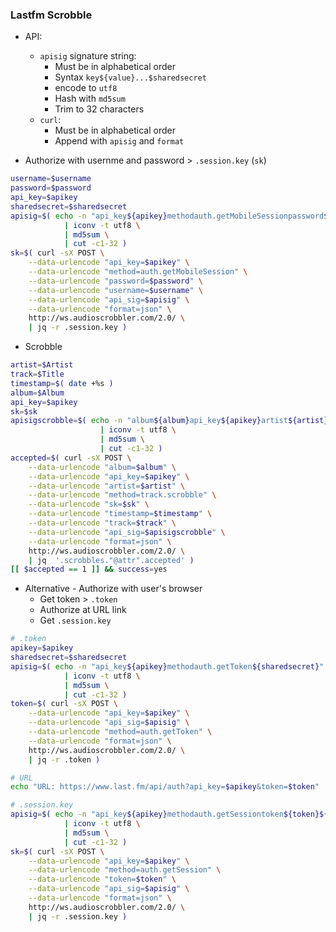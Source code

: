 ### Lastfm Scrobble

- API:
	- `apisig` signature string:
		- Must be in alphabetical order
		- Syntax `key${value}...$sharedsecret`
		- encode to `utf8`
		- Hash with `md5sum`
		- Trim to 32 characters
	- `curl`:
		- Must be in alphabetical order
		- Append with `apisig` and `format`

- Authorize with usernme and password > `.session.key` (`sk`)
```sh
username=$username
password=$password
api_key=$apikey
sharedsecret=$sharedsecret
apisig=$( echo -n "api_key${apikey}methodauth.getMobileSessionpassword${password}username${username}$sharedsecret" \
			| iconv -t utf8 \
			| md5sum \
			| cut -c1-32 )
sk=$( curl -sX POST \
	--data-urlencode "api_key=$apikey" \
	--data-urlencode "method=auth.getMobileSession" \
	--data-urlencode "password=$password" \
	--data-urlencode "username=$username" \
	--data-urlencode "api_sig=$apisig" \
	--data-urlencode "format=json" \
	http://ws.audioscrobbler.com/2.0/ \
	| jq -r .session.key )
```

- Scrobble
```sh
artist=$Artist
track=$Title
timestamp=$( date +%s )
album=$Album
api_key=$apikey
sk=$sk
apisigscrobble=$( echo -n "album${album}api_key${apikey}artist${artist}methodtrack.scrobblesk${sk}timestamp${timestamp}track${track}${sharedsecret}" \
					| iconv -t utf8 \
					| md5sum \
					| cut -c1-32 )
accepted=$( curl -sX POST \
	--data-urlencode "album=$album" \
	--data-urlencode "api_key=$apikey" \
	--data-urlencode "artist=$artist" \
	--data-urlencode "method=track.scrobble" \
	--data-urlencode "sk=$sk" \
	--data-urlencode "timestamp=$timestamp" \
	--data-urlencode "track=$track" \
	--data-urlencode "api_sig=$apisigscrobble" \
	--data-urlencode "format=json" \
	http://ws.audioscrobbler.com/2.0/ \
	| jq  '.scrobbles."@attr".accepted' )
[[ $accepted == 1 ]] && success=yes
```


- Alternative - Authorize with user's browser
	- Get token > `.token`
	- Authorize at URL link
	- Get `.session.key`
```sh
# .token
apikey=$apikey
sharedsecret=$sharedsecret
apisig=$( echo -n "api_key${apikey}methodauth.getToken${sharedsecret}" \
			| iconv -t utf8 \
			| md5sum \
			| cut -c1-32 )
token=$( curl -sX POST \
	--data-urlencode "api_key=$apikey" \
	--data-urlencode "api_sig=$apisig" \
	--data-urlencode "method=auth.getToken" \
	--data-urlencode "format=json" \
	http://ws.audioscrobbler.com/2.0/ \
	| jq -r .token )

# URL
echo "URL: https://www.last.fm/api/auth?api_key=$apikey&token=$token"

# .session.key
apisig=$( echo -n "api_key${apikey}methodauth.getSessiontoken${token}${sharedsecret}" \
			| iconv -t utf8 \
			| md5sum \
			| cut -c1-32 )
sk=$( curl -sX POST \
	--data-urlencode "api_key=$apikey" \
	--data-urlencode "method=auth.getSession" \
	--data-urlencode "token=$token" \
	--data-urlencode "api_sig=$apisig" \
	--data-urlencode "format=json" \
	http://ws.audioscrobbler.com/2.0/ \
	| jq -r .session.key )
```

